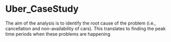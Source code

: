 # Uber_CaseStudyThe aim of the analysis is to identify the root cause of the problem (i.e., cancellation and non-availability of cars). This translates to finding the peak time periods when these problems are happening